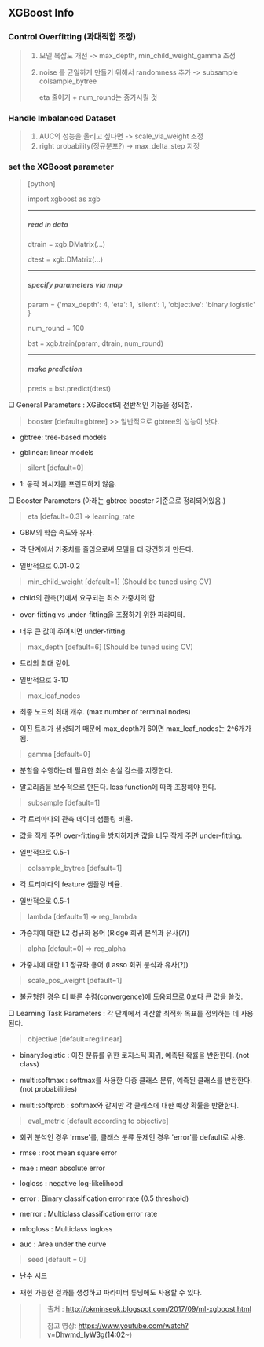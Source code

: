 ## XGBoost Info

### Control Overfitting (과대적합 조정)

> 1. 모델 복잡도 개선 -> max_depth, min_child_weight_gamma 조정 
>
> 2. noise 를 균일하게 만들기 위해서 randomness 추가 -> subsample colsample_bytree 
>
>    eta 줄이기 + num_round는 증가시킬 것 

### Handle Imbalanced Dataset 

> 1. AUC의 성능을 올리고 싶다면 -> scale_via_weight 조정 
> 2. right probability(정규분포?)  -> max_delta_step 지정 

### set the XGBoost parameter 

> [python]
>
> import xgboost as xgb
>
> ----------------------------------
>
> ##### read in data
>
> dtrain = xgb.DMatrix(...)
>
> dtest = xgb.DMatrix(...)
>
> ---------------------
>
> ##### specify parameters via map
>
> param = {'max_depth': 4, 'eta': 1, 'silent': 1, 'objective': 'binary:logistic' }
>
> num_round = 100
>
> bst = xgb.train(param, dtrain, num_round)
>
> ---------------------------------------------------
>
> ##### make prediction
>
> preds = bst.predict(dtest)



□ General Parameters : XGBoost의 전반적인 기능을 정의함.

 > booster [default=gbtree] >> 일반적으로 gbtree의 성능이 낫다.

   - gbtree: tree-based models

   - gblinear: linear models

 > silent [default=0]

   - 1: 동작 메시지를 프린트하지 않음. 



□ Booster Parameters (아래는 gbtree booster 기준으로 정리되어있음.)

 > eta [default=0.3] => learning_rate

   - GBM의 학습 속도와 유사.

   - 각 단계에서 가중치를 줄임으로써 모델을 더 강건하게 만든다.

   - 일반적으로 0.01-0.2

 > min_child_weight [default=1] (Should be tuned using CV)

   - child의 관측(?)에서 요구되는 최소 가중치의 합

   - over-fitting vs under-fitting을 조정하기 위한 파라미터.

   - 너무 큰 값이 주어지면 under-fitting.

 > max_depth [default=6] (Should be tuned using CV)

   - 트리의 최대 깊이.

   - 일반적으로 3-10

 > max_leaf_nodes

   - 최종 노드의 최대 개수. (max number of terminal nodes)

   - 이진 트리가 생성되기 때문에 max_depth가 6이면 max_leaf_nodes는 2^6개가 됨.

 > gamma [default=0]

   - 분할을 수행하는데 필요한 최소 손실 감소를 지정한다.

   - 알고리즘을 보수적으로 만든다. loss function에 따라 조정해야 한다.

 > subsample [default=1]

   - 각 트리마다의 관측 데이터 샘플링 비율.

   - 값을 적게 주면 over-fitting을 방지하지만 값을 너무 작게 주면 under-fitting.

   - 일반적으로 0.5-1

 > colsample_bytree [default=1]

   - 각 트리마다의 feature 샘플링 비율.

   - 일반적으로 0.5-1

 > lambda [default=1] => reg_lambda

   - 가중치에 대한 L2 정규화 용어 (Ridge 회귀 분석과 유사(?))

 > alpha [default=0] => reg_alpha

   - 가중치에 대한 L1 정규화 용어 (Lasso 회귀 분석과 유사(?))

 > scale_pos_weight [default=1]

   - 불균형한 경우 더 빠른 수렴(convergence)에 도움되므로 0보다 큰 값을 쓸것.



□ Learning Task Parameters : 각 단계에서 계산할 최적화 목표를 정의하는 데 사용된다.

 > objective [default=reg:linear]

   - binary:logistic : 이진 분류를 위한 로지스틱 회귀, 예측된 확률을 반환한다. (not class)

   - multi:softmax : softmax를 사용한 다중 클래스 분류, 예측된 클래스를 반환한다. (not probabilities)

   - multi:softprob : softmax와 같지만 각 클래스에 대한 예상 확률을 반환한다.

 > eval_metric [default according to objective]

   - 회귀 분석인 경우 'rmse'를, 클래스 분류 문제인 경우 'error'를 default로 사용.

   - rmse : root mean square error

   - mae : mean absolute error

   - logloss : negative log-likelihood

   - error : Binary classification error rate (0.5 threshold)

   - merror : Multiclass classification error rate

   - mlogloss : Multiclass logloss

   - auc : Area under the curve

 > seed [default = 0]

   - 난수 시드

   - 재현 가능한 결과를 생성하고 파라미터 튜닝에도 사용할 수 있다.

     

> > 출처 : http://okminseok.blogspot.com/2017/09/ml-xgboost.html
> >
> > 참고 영상: https://www.youtube.com/watch?v=Dhwmd_IyW3g(14:02~)